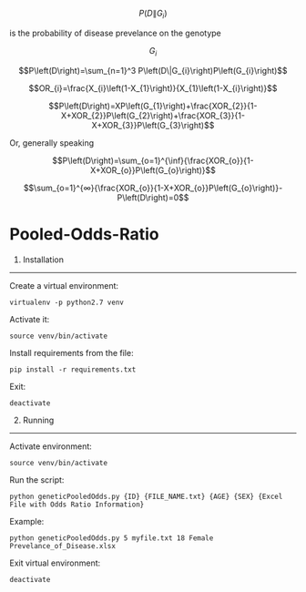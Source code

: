 $$P\left(D\|G_{i}\right)$$ 

is the probability of disease prevelance on the genotype 

$$G_{i}$$

$$P\left(D\right)=\sum_{n=1}^3 P\left(D\|G_{i}\right)P\left(G_{i}\right)$$

$$OR_{i}=\frac{X_{i}\left(1-X_{1}\right)}{X_{1}\left(1-X_{i}\right)}$$

$$P\left(D\right)=XP\left(G_{1}\right)+\frac{XOR_{2}}{1-X+XOR_{2}}P\left(G_{2}\right)+\frac{XOR_{3}}{1-X+XOR_{3}}P\left(G_{3}\right)$$

Or, generally speaking

$$P\left(D\right)=\sum_{o=1}^{\inf}{\frac{XOR_{o}}{1-X+XOR_{o}}P\left(G_{o}\right)}$$

$$\sum_{o=1}^{∞}{\frac{XOR_{o}}{1-X+XOR_{o}}P\left(G_{o}\right)}-P\left(D\right)=0$$

Pooled-Odds-Ratio
=================

1. Installation
---------------
Create a virtual environment:
```
virtualenv -p python2.7 venv
```

Activate it:
```
source venv/bin/activate
```

Install requirements from the file:
```
pip install -r requirements.txt
```

Exit:
```
deactivate
```

2. Running
----------
Activate environment:
```
source venv/bin/activate
```

Run the script:
```
python geneticPooledOdds.py {ID} {FILE_NAME.txt} {AGE} {SEX} {Excel File with Odds Ratio Information}
```

Example:
```
python geneticPooledOdds.py 5 myfile.txt 18 Female Prevelance_of_Disease.xlsx
```

Exit virtual environment:
```
deactivate
```

